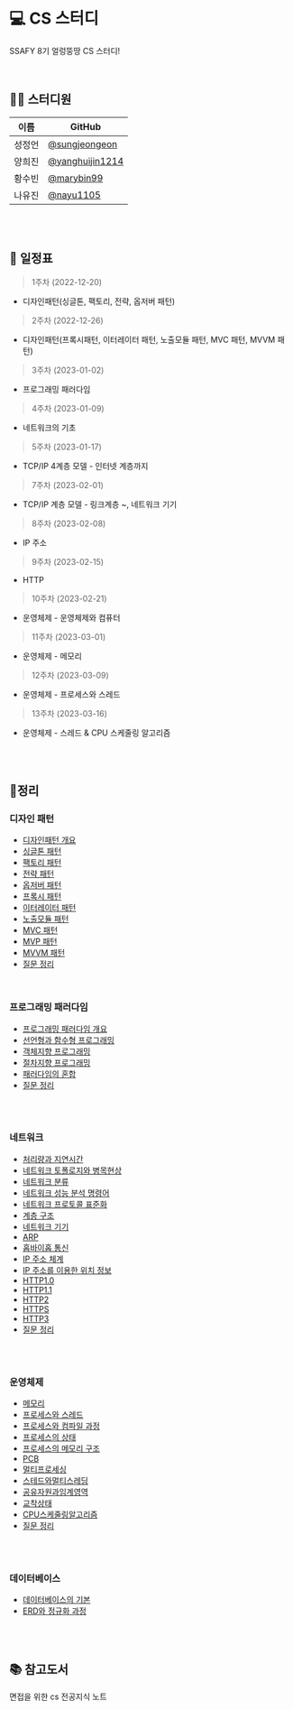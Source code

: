 # 💻 CS 스터디

SSAFY 8기 얼렁뚱땅 CS 스터디!

<br>

## 👩‍💻 스터디원

| 이름   | GitHub                                               |
| ------ | ---------------------------------------------------- |
| 성정언 | [@sungjeongeon](https://github.com/sungjeongeon)     |
| 양희진 | [@yanghuijin1214](https://github.com/yanghuijin1214) |
| 황수빈 | [@marybin99](https://github.com/marybin99)           |
| 나유진 | [@nayu1105](https://github.com/nayu1105)             |

<br>
<br>

## 📆 일정표

> 1주차 (2022-12-20)

- 디자인패턴(싱글톤, 팩토리, 전략, 옵저버 패턴)

> 2주차 (2022-12-26)

- 디자인패턴(프록시패턴, 이터레이터 패턴, 노출모듈 패턴, MVC 패턴, MVVM 패턴)

> 3주차 (2023-01-02)

- 프로그래밍 패러다임

> 4주차 (2023-01-09)

- 네트워크의 기초

> 5주차 (2023-01-17)

- TCP/IP 4계층 모델 - 인터넷 계층까지

> 7주차 (2023-02-01)

- TCP/IP 계층 모델 - 링크계층 ~, 네트워크 기기

> 8주차 (2023-02-08)

- IP 주소

> 9주차 (2023-02-15)

- HTTP

> 10주차 (2023-02-21)

- 운영체제 - 운영체제와 컴퓨터

> 11주차 (2023-03-01)

- 운영체제 - 메모리

> 12주차 (2023-03-09)

- 운영체제 - 프로세스와 스레드

> 13주차 (2023-03-16)

- 운영체제 - 스레드 & CPU 스케줄링 알고리즘

<br>
<br>

## 📒정리

### 디자인 패턴

- [디자인패턴 개요](./DesignPattern/디자인패턴%20개요.md)
- [싱글톤 패턴](./DesignPattern/싱글톤패턴.md)
- [팩토리 패턴](./DesignPattern/팩토리패턴.md)
- [전략 패턴](./DesignPattern/전략패턴.md)
- [옵저버 패턴](./DesignPattern/옵저버패턴.md)
- [프록시 패턴](./DesignPattern/프록시패턴.md)
- [이터레이터 패턴](./DesignPattern/이터레이터패턴.md)
- [노출모듈 패턴](./DesignPattern/노출모듈패턴.md)
- [MVC 패턴](./DesignPattern/MVC패턴.md)
- [MVP 패턴](./DesignPattern/MVP패턴.md)
- [MVVM 패턴](./DesignPattern/MVVM패턴.md)
- [질문 정리](./DesignPattern/면접질문리스트.md)

<br>

### 프로그래밍 패러다임

- [프로그래밍 패러다임 개요](./%ED%94%84%EB%A1%9C%EA%B7%B8%EB%9E%98%EB%B0%8D%20%ED%8C%A8%EB%9F%AC%EB%8B%A4%EC%9E%84/%ED%94%84%EB%A1%9C%EA%B7%B8%EB%9E%98%EB%B0%8D%20%ED%8C%A8%EB%9F%AC%EB%8B%A4%EC%9E%84%20%EA%B0%9C%EC%9A%94.md)
- [선언형과 함수형 프로그래밍](./%ED%94%84%EB%A1%9C%EA%B7%B8%EB%9E%98%EB%B0%8D%20%ED%8C%A8%EB%9F%AC%EB%8B%A4%EC%9E%84/%EC%84%A0%EC%96%B8%ED%98%95%EA%B3%BC%20%ED%95%A8%EC%88%98%ED%98%95%20%ED%94%84%EB%A1%9C%EA%B7%B8%EB%9E%98%EB%B0%8D.md)
- [객체지향 프로그래밍](./%ED%94%84%EB%A1%9C%EA%B7%B8%EB%9E%98%EB%B0%8D%20%ED%8C%A8%EB%9F%AC%EB%8B%A4%EC%9E%84/%EA%B0%9D%EC%B2%B4%EC%A7%80%ED%96%A5%20%ED%94%84%EB%A1%9C%EA%B7%B8%EB%9E%98%EB%B0%8D.md)
- [절차지향 프로그래밍](./%ED%94%84%EB%A1%9C%EA%B7%B8%EB%9E%98%EB%B0%8D%20%ED%8C%A8%EB%9F%AC%EB%8B%A4%EC%9E%84/%EC%A0%88%EC%B0%A8%EC%A7%80%ED%96%A5%20%ED%94%84%EB%A1%9C%EA%B7%B8%EB%9E%98%EB%B0%8D.md)
- [패러다임의 혼합](./%ED%94%84%EB%A1%9C%EA%B7%B8%EB%9E%98%EB%B0%8D%20%ED%8C%A8%EB%9F%AC%EB%8B%A4%EC%9E%84/%ED%8C%A8%EB%9F%AC%EB%8B%A4%EC%9E%84%EC%9D%98%20%ED%98%BC%ED%95%A9.md)
- [질문 정리](./%ED%94%84%EB%A1%9C%EA%B7%B8%EB%9E%98%EB%B0%8D%20%ED%8C%A8%EB%9F%AC%EB%8B%A4%EC%9E%84/%EB%A9%B4%EC%A0%91%EC%A7%88%EB%AC%B8%EB%A6%AC%EC%8A%A4%ED%8A%B8.md)

<br>
<br>

### 네트워크

- [처리량과 지연시간](./네트워크/%EC%B2%98%EB%A6%AC%EB%9F%89%EA%B3%BC%20%EC%A7%80%EC%97%B0%EC%8B%9C%EA%B0%84.md)
- [네트워크 토폴로지와 병목현상](./네트워크/%EB%84%A4%ED%8A%B8%EC%9B%8C%ED%81%AC%20%ED%86%A0%ED%8F%B4%EB%A1%9C%EC%A7%80%EC%99%80%20%EB%B3%91%EB%AA%A9%20%ED%98%84%EC%83%81.md)
- [네트워크 분류](./네트워크/%EB%84%A4%ED%8A%B8%EC%9B%8C%ED%81%AC%20%EB%B6%84%EB%A5%98.md)
- [네트워크 성능 분석 명령어](./네트워크/%EB%84%A4%ED%8A%B8%EC%9B%8C%ED%81%AC%20%EC%84%B1%EB%8A%A5%20%EB%B6%84%EC%84%9D%20%EB%AA%85%EB%A0%B9%EC%96%B4.md)
- [네트워크 프로토콜 표준화](./네트워크/%EB%84%A4%ED%8A%B8%EC%9B%8C%ED%81%AC%20%ED%94%84%EB%A1%9C%ED%86%A0%EC%BD%9C%20%ED%91%9C%EC%A4%80%ED%99%94.md)
- [계층 구조](./네트워크/%EA%B3%84%EC%B8%B5%20%EA%B5%AC%EC%A1%B0.md)
- [네트워크 기기](./네트워크/%EB%84%A4%ED%8A%B8%EC%9B%8C%ED%81%AC%20%EA%B8%B0%EA%B8%B0.md)
- [ARP](./네트워크/ARP.md)
- [홉바이홉 통신](./네트워크/%ED%99%89%EB%B0%94%EC%9D%B4%ED%99%89%20%ED%86%B5%EC%8B%A0.md)
- [IP 주소 체계](./네트워크/IP%20%EC%A3%BC%EC%86%8C%20%EC%B2%B4%EA%B3%84.md)
- [IP 주소를 이용한 위치 정보](./네트워크/IP%20%EC%A3%BC%EC%86%8C%EB%A5%BC%20%EC%9D%B4%EC%9A%A9%ED%95%9C%20%EC%9C%84%EC%B9%98%20%EC%A0%95%EB%B3%B4.md)
- [HTTP1.0](./%EB%84%A4%ED%8A%B8%EC%9B%8C%ED%81%AC/HTTP1.0.md)
- [HTTP1.1](./%EB%84%A4%ED%8A%B8%EC%9B%8C%ED%81%AC/HTTP1.1.md)
- [HTTP2](./%EB%84%A4%ED%8A%B8%EC%9B%8C%ED%81%AC/HTTP2.md)
- [HTTPS](./%EB%84%A4%ED%8A%B8%EC%9B%8C%ED%81%AC/HTTPS.md)
- [HTTP3](./%EB%84%A4%ED%8A%B8%EC%9B%8C%ED%81%AC/HTTP3.md)
- [질문 정리](./네트워크/%EB%A9%B4%EC%A0%91%EC%A7%88%EB%AC%B8%EB%A6%AC%EC%8A%A4%ED%8A%B8.md)

<br>
<br>

### 운영체제

- [메모리](./운영체제/메모리.md)
- [프로세스와 스레드](./운영체제/%ED%94%84%EB%A1%9C%EC%84%B8%EC%8A%A4%EC%99%80%20%EC%8A%A4%EB%A0%88%EB%93%9C.md)
- [프로세스와 컴파일 과정](./운영체제/%ED%94%84%EB%A1%9C%EC%84%B8%EC%8A%A4%EC%99%80%20%EC%BB%B4%ED%8C%8C%EC%9D%BC%20%EA%B3%BC%EC%A0%95.md)
- [프로세스의 상태](./운영체제/%ED%94%84%EB%A1%9C%EC%84%B8%EC%8A%A4%EC%9D%98%20%EC%83%81%ED%83%9C.md)
- [프로세스의 메모리 구조](./운영체제/%ED%94%84%EB%A1%9C%EC%84%B8%EC%8A%A4%EC%9D%98%20%EB%A9%94%EB%AA%A8%EB%A6%AC%20%EA%B5%AC%EC%A1%B0.md)
- [PCB](<./운영체제/PCB(Process%20Control%20Block).md>)
- [멀티프로세싱](./운영체제/%EB%A9%80%ED%8B%B0%ED%94%84%EB%A1%9C%EC%84%B8%EC%8B%B1.md)
- [스테드와멀티스레딩](./%EC%9A%B4%EC%98%81%EC%B2%B4%EC%A0%9C/%EC%8A%A4%EB%A0%88%EB%93%9C%EC%99%80%EB%A9%80%ED%8B%B0%EC%8A%A4%EB%A0%88%EB%94%A9.md)
- [공유자원과임계영역](./%EC%9A%B4%EC%98%81%EC%B2%B4%EC%A0%9C/%EA%B3%B5%EC%9C%A0%EC%9E%90%EC%9B%90%EA%B3%BC%EC%9E%84%EA%B3%84%EC%98%81%EC%97%AD.md)
- [교착상태](./%EC%9A%B4%EC%98%81%EC%B2%B4%EC%A0%9C/%EA%B5%90%EC%B0%A9%EC%83%81%ED%83%9C.md)
- [CPU스케줄링알고리즘](./%EC%9A%B4%EC%98%81%EC%B2%B4%EC%A0%9C/CPU%EC%8A%A4%EC%BC%80%EC%A4%84%EB%A7%81%EC%95%8C%EA%B3%A0%EB%A6%AC%EC%A6%98.md)
- [질문 정리](./운영체제/%EC%A7%88%EB%AC%B8%EB%A6%AC%EC%8A%A4%ED%8A%B8.md)

<br>
<br>

### 데이터베이스
- [데이터베이스의 기본](./%EB%8D%B0%EC%9D%B4%ED%84%B0%EB%B2%A0%EC%9D%B4%EC%8A%A4/%EB%8D%B0%EC%9D%B4%ED%84%B0%EB%B2%A0%EC%9D%B4%EC%8A%A4%EC%9D%98%20%EA%B8%B0%EB%B3%B8.md)
- [ERD와 정규화 과정](./%EB%8D%B0%EC%9D%B4%ED%84%B0%EB%B2%A0%EC%9D%B4%EC%8A%A4/ERD%EC%99%80%20%EC%A0%95%EA%B7%9C%ED%99%94%20%EA%B3%BC%EC%A0%95.md)

<br>
<br>

## 📚 참고도서

면접을 위한 cs 전공지식 노트

